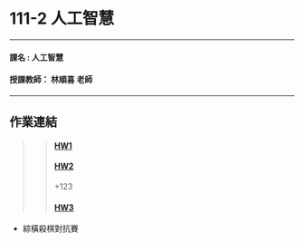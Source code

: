# 111-2 人工智慧
***
 #### 課名 : 人工智慧
 #### 授課教師： 林順喜 老師
***

## 作業連結
>> #### [**HW1**](https://github.com/brian098091/AI/tree/main/ai_hw01) 
>> #### [**HW2**](https://github.com/brian098091/AI/tree/main/ai_hw02) 
>> +123
>> #### [**HW3**](https://github.com/brian098091/AI/tree/main/ai_hw03)
+ 綜橫殺棋對抗賽

